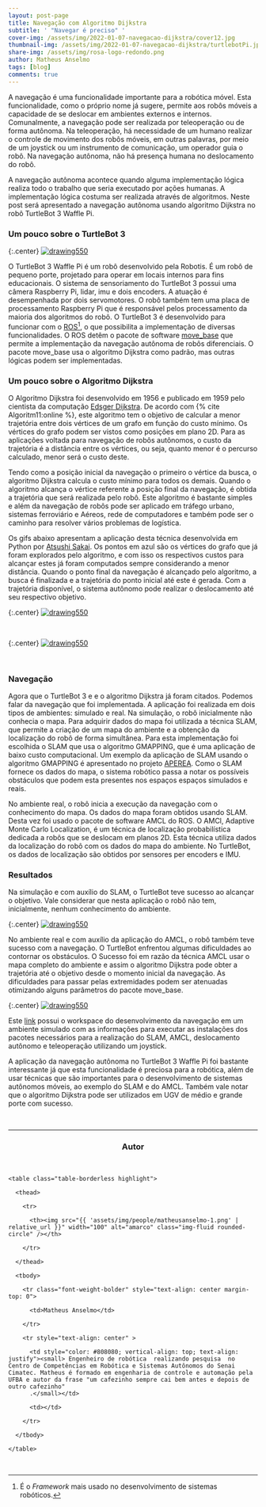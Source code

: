 ```yaml
---
layout: post-page
title: Navegação com Algoritmo Dijkstra
subtitle: ' "Navegar é preciso" '
cover-img: /assets/img/2022-01-07-navegacao-dijkstra/cover12.jpg
thumbnail-img: /assets/img/2022-01-07-navegacao-dijkstra/turtlebotPi.jpg
share-img: /assets/img/rosa-logo-redondo.png
author: Matheus Anselmo
tags: [blog]
comments: true
---
```



A navegação é uma funcionalidade importante para a robótica móvel. Esta funcionalidade, como o próprio nome já sugere, permite aos robôs móveis a capacidade de se deslocar em ambientes externos e internos. Comunalmente, a navegação pode ser realizada por teleoperação ou de forma autônoma. Na teleoperação, há necessidade de um humano realizar o controle de movimento dos robôs móveis, em outras palavras, por meio de um joystick ou um instrumento de comunicação, um operador  guia o robô. Na navegação autônoma, não há presença humana  no deslocamento do robô.
 
A navegação autônoma acontece quando alguma implementação lógica realiza todo o trabalho que seria executado por ações humanas. A implementação lógica costuma ser realizada através de algoritmos. Neste post será apresentado a navegação autônoma usando algoritmo Dijkstra no robô TurtleBot 3 Waffle Pi.


### Um pouco sobre o TurtleBot 3


{:.center}
[![drawing550](../assets/img/2022-01-07-navegacao-dijkstra/turtlebot.png)](../assets/img/2022-01-07-navegacao-dijkstra/turtlebot.png)

O TurtleBot 3 Waffle Pi é um robô desenvolvido pela Robotis. É um robô de
pequeno porte, projetado para operar em locais internos
para fins educacionais. O sistema de sensoriamento do TurtleBot 3 possui uma câmera Raspberry Pi, lidar, imu e dois encoders. A atuação é desempenhada por dois servomotores. O robô também tem uma placa de processamento Raspberry Pi que é responsável pelos processamento da maioria dos algoritmos do robô. O TurtleBot 3 é desenvolvido para funcionar com o [ROS](https://www.ros.org)[^1], o que possibilita  a implementação de diversas  funcionalidades. O ROS detêm o pacote de software [move_base](http://wiki.ros.org/move_base) que permite a implementação da navegação autônoma de robôs diferenciais. O pacote move_base usa o algoritmo Dijkstra como padrão, mas outras lógicas podem ser implementadas. 

### Um pouco sobre o Algoritmo Dijkstra
 

O Algoritmo Dijkstra foi desenvolvido em 1956 e publicado em 1959 pelo cientista da computação [Edsger Dijkstra](https://www.computer.org/profiles/edsger-dijkstra). De acordo com {% cite Algoritm11:online %}, este algoritmo tem o objetivo de calcular a  menor trajetória entre dois vértices de um grafo em função do custo mínimo. Os vértices do grafo podem ser vistos como posições em plano 2D. Para as aplicações voltada para navegação de robôs autônomos, o custo da trajetória é a distância entre os vértices, ou seja, quanto menor é o percurso calculado, menor será o custo deste.

Tendo como a posição inicial da navegação o primeiro o vértice da busca, o algoritmo Dijkstra  calcula o custo mínimo para todos os demais. Quando o algoritmo alcança o vértice referente a posição final da navegação, é obtida a trajetória que será realizada pelo robô. Este algoritmo é bastante simples e além da navegação de robôs pode ser aplicado em tráfego urbano, sistemas ferroviário e Aéreos, rede de computadores e também pode ser o caminho para resolver vários problemas de logística.

Os gifs abaixo apresentam a aplicação desta técnica desenvolvida em Python por [Atsushi Sakai](https://iopscience.iop.org/article/10.1088/1757-899X/705/1/012037/pdf). Os pontos em azul são os vértices do grafo que já
foram explorados pelo algoritmo, e com isso os respectivos custos para alcançar estes já foram computados sempre considerando a menor distância.  Quando o ponto final da navegação é alcançado pelo algoritmo,  a  busca é finalizada e a trajetória do ponto inicial até este é gerada. Com a trajetória disponível, o sistema autônomo pode realizar o deslocamento até seu respectivo objetivo.


{:.center}
[![drawing550](../assets/img/2022-01-07-navegacao-dijkstra/dij1.gif)](../assets/img/2022-01-07-navegacao-dijkstra/dij1.gif)

<br>

{:.center}
[![drawing550](../assets/img/2022-01-07-navegacao-dijkstra/dij2.gif)](../assets/img/2022-01-07-navegacao-dijkstra/dij2.gif)
 
<br>

### Navegação
 
Agora  que o TurtleBot 3 e e o algoritmo Dijkstra já foram citados. Podemos falar da navegação que foi implementada. A aplicação foi realizada em dois tipos de ambientes: simulado e real. Na simulação, o robô inicialmente não conhecia o mapa. Para adquirir dados do mapa foi utilizada a técnica SLAM, que permite a criação de um mapa do ambiente e a obtenção da localização do robô de forma simultânea. Para esta implementação foi escolhida o SLAM que usa o algoritmo GMAPPING, que é uma aplicação de baixo custo computacional. Um exemplo da aplicação de SLAM usando o algoritmo GMAPPING é apresentado no projeto [APEREA](https://mhar-vell.github.io/rasc/2021-07-28-aperea-slam/). Como o SLAM fornece os dados do mapa, o sistema robótico passa a notar os possíveis obstáculos que podem esta presentes nos espaços espaços simulados e reais.
 
No ambiente real, o robô inicia a execução da navegação com o conhecimento do mapa. Os dados do mapa foram obtidos usando SLAM. Desta vez foi usado o pacote de software AMCL do ROS. O AMCl, Adaptive Monte Carlo Localization, é um técnica de localização probabilística dedicada a robôs que se deslocam em planos 2D. Esta técnica utiliza dados da localização do robô com os dados do mapa do ambiente. No TurtleBot, os dados de localização são obtidos por sensores per encoders e IMU. 



### Resultados
 
Na simulação e com auxílio do SLAM, o TurtleBot teve sucesso ao alcançar o objetivo. Vale considerar que nesta aplicação o robô não tem, inicialmente, nenhum conhecimento do ambiente.
 

{:.center}
[![drawing550](../assets/img/2022-01-07-navegacao-dijkstra/turtle_waffle.gif)](../assets/img/2022-01-07-navegacao-dijkstra/turtle_waffle.gif)
 
 

No ambiente real e com auxílio da aplicação do AMCL, o robô também teve sucesso com a navegação. O TurtleBot enfrentou algumas dificuldades ao contornar os obstáculos. O Sucesso foi em razão da técnica AMCL usar o mapa completo do ambiente e assim o algoritmo Dijkstra pode obter a trajetória até o objetivo desde o momento inicial da navegação. As dificuldades para passar pelas extremidades podem ser atenuadas otimizando alguns parâmetros do pacote move_base.
 
{:.center}
[![drawing550](../assets/img/2022-01-07-navegacao-dijkstra/real_waffle.gif)](../assets/img/2022-01-07-navegacao-dijkstra/real_waffle.gif)
 
Este [link](https://github.com/Brazilian-Institute-of-Robotics/bir_turtlebot_expl-dijkstra) possui o workspace do desenvolvimento da navegação em um ambiente simulado com as informações para executar as instalações dos pacotes necessários para a realização do SLAM, AMCL, deslocamento autônomo e teleoperação utilizando um joystick.

A aplicação da navegação autônoma no TurtleBot 3 Waffle Pi foi bastante interessante já que esta funcionalidade é preciosa para a robótica, além de usar técnicas que são importantes para o desenvolvimento de sistemas autônomos móveis, ao exemplo do SLAM e do AMCL. Também vale notar que o algoritmo Dijkstra pode ser utilizados em UGV de médio e grande porte com sucesso. 




[^1]: É o *Framework*  mais usado no desenvolvimento de sistemas robóticos.

<br>



  

---------------------
<!-- autor -->

<center><h3 class="post-title">Autor</h3><br/></center>

<div class="row">

  <div class="col-xl-auto offset-xl-0 col-lg-4 offset-lg-0 center">

    <table class="table-borderless highlight">

      <thead>

        <tr>

          <th><img src="{{ 'assets/img/people/matheusanselmo-1.png' | relative_url }}" width="100" alt="amarco" class="img-fluid rounded-circle" /></th>

        </tr>

      </thead>

      <tbody>

        <tr class="font-weight-bolder" style="text-align: center margin-top: 0">

          <td>Matheus Anselmo</td>

        </tr>

        <tr style="text-align: center" >

          <td style="color: #808080; vertical-align: top; text-align: justify"><small> Engenheiro de robótica  realizando pesquisa  no Centro de Competências em Robótica e Sistemas Autônomos do Senai Cimatec. Matheus é formado em engenharia de controle e automação pela UFBA e autor da frase "um cafezinho sempre cai bem antes e depois de outro cafezinho"
          .</small></td>

          <td></td>

        </tr>

      </tbody>

    </table>

  </div>

</div>

<br>







